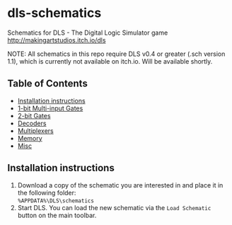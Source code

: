 # dls-schematics
Schematics for DLS - The Digital Logic Simulator game http://makingartstudios.itch.io/dls

NOTE: All schematics in this repo require DLS v0.4 or greater (.sch version 1.1), which is currently not available on itch.io. Will be available shortly.

## Table of Contents

* [Installation instructions](#install)
* [1-bit Multi-input Gates](1-bit%20Multi-input%20Gates)
* [2-bit Gates](2-bit%20Gates)
* [Decoders](Decoders)
* [Multiplexers](Multiplexers)
* [Memory](Memory)
* [Misc](Misc)

## <a name="install"></a>Installation instructions
1. Download a copy of the schematic you are interested in and place it in the following folder:  
`%APPDATA%\DLS\schematics`
2. Start DLS. You can load the new schematic via the `Load Schematic` button on the main toolbar.

